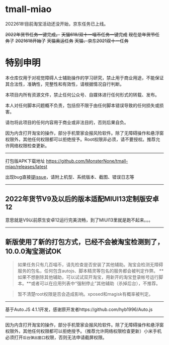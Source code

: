 # tmall-miao
2022618!目前淘宝活动还没开始，京东任务已上线。

~~2022年货节任务一键完成。~~ ~~天猫618/双十一喵币任务一键完成~~ ~~现在是年货节任务了~~ ~~2021618开始了~~ ~~天猫奥运任务~~ ~~天猫、京东2021双十一任务~~

# 特别申明

本仓库仅用于对视觉障碍人士辅助操作的学习研究，禁止用于商业用途，不能保证其合法性，准确性，完整性和有效性，请根据情况自行判断。

本项目内所有资源文件，禁止任何公众号、自媒体进行任何形式的转载、发布。

本人对任何脚本问题概不负责，包括但不限于由任何脚本错误导致的任何损失或损害。

请勿将此项目的任何内容用于商业或非法目的，否则后果自负。

因为内含打开淘宝的操作，部分手机管家会报风险软件。除了无障碍操作和悬浮窗权限外，其他任何权限都可以拒绝授予。Root权限非必须，请不要授权。推荐允许网络权限检查更新。

---

打包版APK下载地址 https://github.com/MonsterNone/tmall-miao/releases/latest

出现bug直接[提issue](https://github.com/MonsterNone/tmall-miao/issues)，请附上机型、系统版本、截图、错误日志等

---

## 2022年货节V9及以后的版本适配MIUI13定制版安卓12

意思就是V9以前原生安卓12运行完美流畅，到了MIUI13里就是跑不起来。。。

---

## 新版使用了新的打包方式，已经不会被淘宝检测到了，10.0.0淘宝测试OK

> 如果任务只有几百喵币，请先检查是否安装了其他辅助。淘宝会检测无障碍服务的包名，任何包含autojs、脚本精灵等包名的服务都会被判定作弊。
> **如果不想删除其他辅助，可以试试双开淘宝，用新开的淘宝登录帐号运行脚本。**或者可以在应用列表中“强制停止”其他辅助（杀掉后台），不推荐。

> 暂不清楚root权限是否会造成影响。xposed和magisk有概率被判定。

---

基于Auto.JS 4.1.1开发，感谢原开发者https://github.com/hyb1996/Auto.js

---

因为内含打开淘宝的操作，部分手机管家会报风险软件。除了无障碍操作和悬浮窗权限外，其他任何权限都可以拒绝授予。（推荐允许网络权限检查更新）小米手机必须打开`后台弹出窗口`权限，否则无法申请截屏权限。
